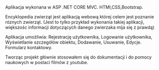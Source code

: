 Aplikacja wykonana w ASP .NET CORE MVC.
HTMl,CSS,Bootstrap.

Encyklopedia zwierząt jest aplikacją webową której celem jest poznanie róznych zwierząt.
(Jest to tylko przykład wykonania takiej aplikacji, większośc informacji dotyczących danego zwierzaka mija się z prawdą)

Aplikacja umożliwia:
Rejestrację użytkownika,
Logowanie użytkownika,
Wyświetlanie szczegółów obiektu,
Dodawanie, Usuwanie, Edycje.
Formularz kontaktowy.

Tworząc projekt głównie stosowałem się do dokumentacji i do pomocy naukowych w postaci filmów z youtube.

